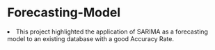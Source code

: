 # <b>Forecasting-Model</b>

<li> This project highlighted the application of SARIMA as a forecasting model to an existing database with a good Accuracy Rate.
